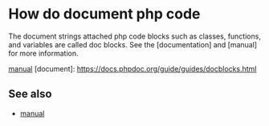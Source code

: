# How do document php code

The document strings attached php code blocks such as classes, functions, and variables are called doc blocks. See the [documentation] and [manual] for more information.

[manual](https://manual.phpdoc.org/HTMLSmartyConverter/HandS/) [document]: https://docs.phpdoc.org/guide/guides/docblocks.html

## See also

- [manual](https://manual.phpdoc.org/HTMLSmartyConverter/HandS/)

